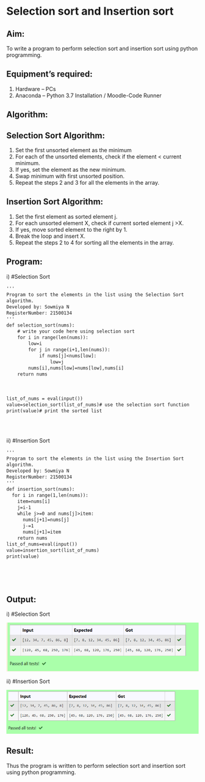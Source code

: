 # Selection sort and Insertion sort
## Aim:
To write a program to perform selection sort and insertion sort using python programming.
## Equipment’s required:
1.	Hardware – PCs
2.	Anaconda – Python 3.7 Installation / Moodle-Code Runner
## Algorithm:
## Selection Sort Algorithm:
1.	Set the first unsorted element as the minimum
2.	For each of the unsorted elements, check if the element < current minimum.
3.	If yes, set the element as the new minimum.
4.	Swap minimum with first unsorted position.
5.	Repeat the steps 2 and 3 for all the elements in the array.
## Insertion Sort Algorithm:
1.	Set the first element as sorted element j.
2.	For each unsorted element X, check if current sorted element j >X.
3.	If yes, move sorted element to the right by 1.
4.	Break the loop and insert X.
5.	Repeat the steps 2 to 4 for sorting all the elements in the array.
## Program:
i)	#Selection Sort
```
''' 
Program to sort the elements in the list using the Selection Sort algorithm.
Developed by: Sowmiya N 
RegisterNumber: 21500134
'''
def selection_sort(nums):
    # write your code here using selection sort
    for i in range(len(nums)):
        low=i
        for j in range(i+1,len(nums)):
            if nums[j]<nums[low]:
                low=j
        nums[i],nums[low]=nums[low],nums[i]
    return nums
    
    
    
list_of_nums = eval(input())
value=selection_sort(list_of_nums)# use the selection sort function
print(value)# print the sorted list




```
ii)	#Insertion Sort
```
''' 
Program to sort the elements in the list using the Insertion Sort algorithm.
Developed by: Sowmiya N
RegisterNumber: 21500134
'''
def insertion_sort(nums):
  for i in range(1,len(nums)):
    item=nums[i]
    j=i-1
    while j>=0 and nums[j]>item:
      nums[j+1]=nums[j]
      j-=1
      nums[j+1]=item
    return nums
list_of_nums=eval(input())
value=insertion_sort(list_of_nums)
print(value)





```

## Output:

i)	#Selection Sort

![output](./python9a.png) 

ii)	#Insertion Sort

![output](./python9b.png) 

## Result:
Thus the program is written to perform selection sort and insertion sort using python programming.
